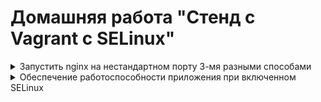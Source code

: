 # Домашняя работа "Стенд с Vagrant c SELinux"

<details>
  <summary>Запустить nginx на нестандартном порту 3-мя разными способами </summary>

### Цель: Диагностировать проблемы и модифицировать политики SELinux для корректной работы приложений

1. Запустить nginx на нестандартном порту 3-мя разными способами:
    + переключатели setsebool;
    + добавление нестандартного порта в имеющийся тип;
    + формирование и установка модуля SELinux.

+ Создаем вм [vagrantfile](vagrantfile) 

В ходе загрузки ВМ пытается запустится nginx на порту 4881, но завершается с ошибкой
            Вывод systemctl status nginx
![Альтернативный текст](https://i.ibb.co/2dh3J6J/selinux-fail1.png)

#### переключатели setsebool

+ Проверяем, отключен ли фаервол:
```out
[root@selinux ~]# systemctl status firewalld
● firewalld.service - firewalld - dynamic firewall daemon
   Loaded: loaded (/usr/lib/systemd/system/firewalld.service; disabled; vendor preset: enabled)
   Active: inactive (dead)
    Docs: man:firewalld(1)
```
+ Проверяем, что конфигурация nginx построена без ошибок
```out1
[root@selinux ~]# nginx -t
nginx: the configuration file /etc/nginx/nginx.conf syntax is ok
nginx: configuration file /etc/nginx/nginx.conf test is successful
```
+ Проверяем режим работы selinux
```out2
[root@selinux ~]# getenforce 
Enforcing
```
**Enforcing** - Активная работа. Всё, что нарушает
политику безопасности блокируется. Попытка нарушения фиксируется
в журнале.

+ Находим в логах информацию о блокировании порта
![Альтернативный текст](https://i.ibb.co/LJdgTgh/selinfail2.png)

+ Устанавливаем audit2why
```out2
[root@selinux ~]# yum install policycoreutils-python
```

Копируем время, в которое был записан этот лог, и, с помощью утилиты audit2why смотрим информации о запрете

```out3
[root@selinux ~]# grep 1653503853.097:788 /var/log/audit/audit.log | audit2why
type=AVC msg=audit(1653503853.097:788): avc:  denied  { name_bind } for  pid=2760 comm="nginx" src=4881 scontext=system_u:system_r:httpd_t:s0 tcontext=system_u:object_r:unreserved_port_t:s0 tclass=tcp_socket permissive=0

	Was caused by:
	The boolean nis_enabled was set incorrectly. 
	Description:
	Allow nis to enabled

	Allow access by executing:
	# setsebool -P nis_enabled 1
```

audit2why подсказывает нам, что необходимо изменить параметр nis_enabled

 ***У - успех***
![Альтернативный текст](https://i.ibb.co/kQvq8BM/nginx.png)


#### Добавление нестандартного порта в имеющийся тип

+ Отключаем nis_enabled, что бы снова вернуть запрет работы nginx

```out5
[root@selinux ~]# setsebool -P nis_enabled off
```

+ Ищем имеющийс тип для http трафика

```out6
[root@selinux ~]# semanage port -l | grep http
http_cache_port_t              tcp      8080, 8118, 8123, 10001-10010
http_cache_port_t              udp      3130
http_port_t                    tcp      80, 81, 443, 488, 8008, 8009, 8443, 9000
pegasus_http_port_t            tcp      5988
pegasus_https_port_t           tcp      5989
```

+ Добавляем порт 4881

```out7
[root@selinux ~]# semanage port -a -t http_port_t -p tcp 4881
[root@selinux ~]# semanage port -l | grep http_port_t
http_port_t                    tcp      4881, 80, 81, 443, 488, 8008, 8009, 8443, 9000
pegasus_http_port_t            tcp      5988
```

**У-успех**
![Альтернативный текст](https://i.ibb.co/Y3yD7CD/nginx2.png)


#### Формирование и установка модуля SELinux

+ Удаляем нестандартный порт из имеющегося типа

```out8
[root@selinux ~]# semanage port -d -t http_port_t -p tcp 4881
[root@selinux ~]# semanage port -l | grep http_port_t
http_port_t                    tcp      80, 81, 443, 488, 8008, 8009, 8443, 9000
pegasus_http_port_t            tcp      5988
```

+ попытка запустить nginx
```out9
[root@selinux ~]# systemctl restart nginx
Job for nginx.service failed because the control process exited with error code. See "systemctl status nginx.service" and "journalctl -xe" for details.
[root@selinux ~]# systemctl start nginx
Job for nginx.service failed because the control process exited with error code. See "systemctl status nginx.service" and "journalctl -xe" for details.
```

+ Идем в логи

```out10
type=SYSCALL msg=audit(1653507918.442:917): arch=c000003e syscall=49 success=no exit=-13 a0=7 a1=562223f307d8 a2=1c a3=7ffdec16e4b4 items=0 ppid=1 pid=22039 auid=4294967295 uid=0 gid=0 euid=0 suid=0 fsuid=0 egid=0 sgid=0 fsgid=0 tty=(none) ses=4294967295 comm="nginx" exe="/usr/sbin/nginx" subj=system_u:system_r:httpd_t:s0 key=(null)
type=SERVICE_START msg=audit(1653507918.446:918): pid=1 uid=0 auid=4294967295 ses=4294967295 subj=system_u:system_r:init_t:s0 msg='unit=nginx comm="systemd" exe="/usr/lib/systemd/systemd" hostname=? addr=? terminal=? res=failed'
```

+ Воспользуемся утилитой audit2allow для того, чтобы на основе логов seLinux сделать модуль, разрешающий работу nginx на нестандартном порту

```out11
[root@selinux ~]# grep nginx /var/log/audit/audit.log | audit2allow -M nginx
******************** IMPORTANT ***********************
To make this policy package active, execute:

semodule -i nginx.pp
```

+ Применяем сформированный модуль

__У-успех__
![Альтернативный текст](https://i.ibb.co/gJb448h/nginx3.png)
</details>

<details>
  <summary> Обеспечение работоспособности приложения при включенном SELinux </summary>
   
 + Развернем предложенный стенд https://github.com/mbfx/otus-linux-adm/tree/master/selinux_dns_problems
![Альтернативный текст](https://i.ibb.co/Mfn5CkV/sel2.png)

+ Подключаемся к клиенту и пробуем внести изменения

```out20
[root@client ~]# nsupdate -k /etc/named.zonetransfer.key
> server 192.168.50.10
> zone ddns.lab
> update add www.ddns.lab. 60 A 192.168.50.15
> send
update failed: SERVFAIL
> quit
```

+ Переходим в логи

на клиенте отсутствуют ошибки.

+ Не закрывая сессию на клиенте, подключимся к серверу ns01 и проверим логи selinux

```out21
[root@ns01 ~]# cat /var/log/audit/audit.log | audit2why
type=AVC msg=audit(1653510348.341:1863): avc:  denied  { create } for  pid=5009 comm="isc-worker0000" name="named.ddns.lab.view1.jnl" scontext=system_u:system_r:named_t:s0 tcontext=system_u:object_r:etc_t:s0 tclass=file permissive=0

	Was caused by:
		Missing type enforcement (TE) allow rule.

		You can use audit2allow to generate a loadable module to allow this access.

[root@ns01 ~]# 
```
Ошибка в контексте безопасности. Вместо типа named_t используется тип etc_t.

+ Проверяем каталог /etc/named

```out22
[root@ns01 ~]# ls -laZ /etc/named
drw-rwx---. root named system_u:object_r:etc_t:s0       .
drwxr-xr-x. root root  system_u:object_r:etc_t:s0       ..
drw-rwx---. root named unconfined_u:object_r:etc_t:s0   dynamic
-rw-rw----. root named system_u:object_r:etc_t:s0       named.50.168.192.rev
-rw-rw----. root named system_u:object_r:etc_t:s0       named.dns.lab
-rw-rw----. root named system_u:object_r:etc_t:s0       named.dns.lab.view1
-rw-rw----. root named system_u:object_r:etc_t:s0       named.newdns.lab
```

контекст безопасности неправильный. Проблема заключается в том, что конфигурационные файлы лежат в другом каталоге.
Посмотреть в каком каталоги должны лежать, файлы, чтобы на них распространялись правильные политики SELinux можно с помощью команды: 
```out 23
sudo semanage fcontext -l | grep named ```
```

+ Изменяем тип контекста безопасности

```out24
[root@ns01 ~]# sudo chcon -R -t named_zone_t /etc/named
[root@ns01 ~]#  ls -laZ /etc/named
drw-rwx---. root named system_u:object_r:named_zone_t:s0 .
drwxr-xr-x. root root  system_u:object_r:etc_t:s0       ..
drw-rwx---. root named unconfined_u:object_r:named_zone_t:s0 dynamic
-rw-rw----. root named system_u:object_r:named_zone_t:s0 named.50.168.192.rev
-rw-rw----. root named system_u:object_r:named_zone_t:s0 named.dns.lab
-rw-rw----. root named system_u:object_r:named_zone_t:s0 named.dns.lab.view1
-rw-rw----. root named system_u:object_r:named_zone_t:s0 named.newdns.lab
```

+ Вносим изменения с клиента и проверяем
![Альтернативный текст](https://i.ibb.co/fvxg7Ww/screen.png)





</details>